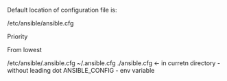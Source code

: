 Default location of configuration file is:

/etc/ansible/ansible.cfg

Priority

From lowest

/etc/ansible/.ansible.cfg
~/.ansible.cfg
./ansible.cfg <- in curretn directory - without leading dot
ANSIBLE_CONFIG - env variable
